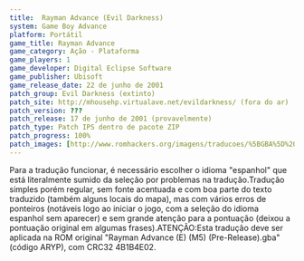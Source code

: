 ```yaml
---
title:  Rayman Advance (Evil Darkness)
system: Game Boy Advance
platform: Portátil
game_title: Rayman Advance
game_category: Ação - Plataforma
game_players: 1
game_developer: Digital Eclipse Software
game_publisher: Ubisoft
game_release_date: 22 de junho de 2001
patch_group: Evil Darkness (extinto)
patch_site: http://mhousehp.virtualave.net/evildarkness/ (fora do ar)
patch_version: ???
patch_release: 17 de junho de 2001 (provavelmente)
patch_type: Patch IPS dentro de pacote ZIP
patch_progress: 100%
patch_images: [http://www.romhackers.org/imagens/traducoes/%5BGBA%5D%20Rayman%20Advance%20-%20Evil%20Darkness%20-%201.png,http://www.romhackers.org/imagens/traducoes/%5BGBA%5D%20Rayman%20Advance%20-%20Evil%20Darkness%20-%202.png,http://www.romhackers.org/imagens/traducoes/%5BGBA%5D%20Rayman%20Advance%20-%20Evil%20Darkness%20-%203.png]
---
```

Para a tradução funcionar, é necessário escolher o idioma "espanhol" que está literalmente sumido da seleção por problemas na tradução.Tradução simples porém regular, sem fonte acentuada e com boa parte do texto traduzido (também alguns locais do mapa), mas com vários erros de ponteiros (notáveis logo ao iniciar o jogo, com a seleção do idioma espanhol sem aparecer) e sem grande atenção para a pontuação (deixou a pontuação original em algumas frases).ATENÇÃO:Esta tradução deve ser aplicada na ROM original "Rayman Advance (E) (M5) (Pre-Release).gba" (código ARYP), com CRC32 4B1B4E02.